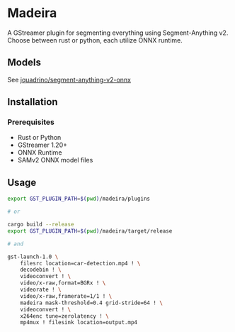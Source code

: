 Madeira 
======

A GStreamer plugin for segmenting everything using Segment-Anything v2. Choose between rust or python, each utilize ONNX runtime.


## Models

See [jquadrino/segment-anything-v2-onnx](https://huggingface.co/jquadrino/segment-anything-v2-onnx)


## Installation

### Prerequisites

- Rust or Python
- GStreamer 1.20+
- ONNX Runtime
- SAMv2 ONNX model files


## Usage


```bash
export GST_PLUGIN_PATH=$(pwd)/madeira/plugins

# or

cargo build --release
export GST_PLUGIN_PATH=$(pwd)/madeira/target/release

# and

gst-launch-1.0 \
    filesrc location=car-detection.mp4 ! \
    decodebin ! \
    videoconvert ! \
    video/x-raw,format=BGRx ! \
    videorate ! \
    video/x-raw,framerate=1/1 ! \
    madeira mask-threshold=0.4 grid-stride=64 ! \
    videoconvert ! \
    x264enc tune=zerolatency ! \
    mp4mux ! filesink location=output.mp4
```
